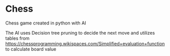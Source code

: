 # Chess
Chess game created in python with AI

The AI uses Decision tree pruning to decide the next move and utilizes tables from https://chessprogramming.wikispaces.com/Simplified+evaluation+function to calculate board value
